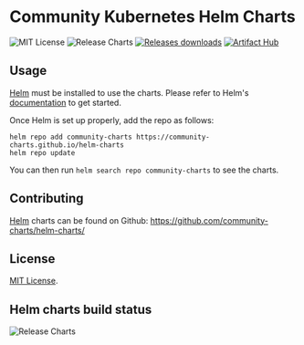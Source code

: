 # Community Kubernetes Helm Charts

![MIT License](https://img.shields.io/github/license/community-charts/helm-charts) ![Release Charts](https://github.com/community-charts/helm-charts/workflows/Release%20Charts/badge.svg?branch=main) [![Releases downloads](https://img.shields.io/github/downloads/community-charts/helm-charts/total.svg)](https://github.com/community-charts/helm-charts/releases) [![Artifact Hub](https://img.shields.io/endpoint?url=https://artifacthub.io/badge/repository/mlflow)](https://artifacthub.io/packages/search?repo=mlflow)

## Usage

[Helm](https://helm.sh) must be installed to use the charts.
Please refer to Helm's [documentation](https://helm.sh/docs/) to get started.

Once Helm is set up properly, add the repo as follows:

```console
helm repo add community-charts https://community-charts.github.io/helm-charts
helm repo update
```

You can then run `helm search repo community-charts` to see the charts.

## Contributing

[Helm](https://helm.sh) charts can be found on Github: <https://github.com/community-charts/helm-charts/>

## License

<!-- Keep full URL links to repo files because this README syncs from main to gh-pages.  -->
[MIT License](https://github.com/community-charts/helm-charts/blob/main/LICENSE).

## Helm charts build status

![Release Charts](https://github.com/community-charts/helm-charts/workflows/Release%20Charts/badge.svg?branch=main)
